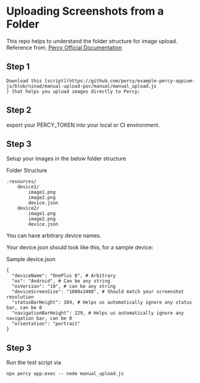 # Uploading Screenshots from a Folder

This repo helps to understand the folder structure for image upload.<br />
Reference from, [Percy Official Documentation](https://docs.percy.io/v2-app/docs/uploading-screenshots-from-a-folder)


## Step 1

```
Download this [script](https://github.com/percy/example-percy-appium-js/blob/ninad/manual-upload-poc/manual/manual_upload.js
) that helps you upload images directly to Percy:
```

## Step 2
export your PERCY_TOKEN into your local or CI environment.

## Step 3
Setup your images in the below folder structure

Folder Structure

```
.resources/
    device1/
        image1.png
        image2.png
        device.json
    device2/
        image1.png
        image2.png
        device.json
```
You can have arbitrary device names.

Your device.json should look like this, for a sample device:

Sample device.json
```
{
  "deviceName": "OnePlus 8", # Arbitrary
  "os": "Android", # Can be any string
  "osVersion": "10", # can be any string
  "deviceScreenSize": "1080x2400", # Should match your screenshot resolution
  "statusBarHeight": 104, # Helps us automatically ignore any status bar, can be 0
  "navigationBarHeight": 229, # Helps us automatically ignore any navigation bar, can be 0
  "orientation": "portrait"
}
```
## Step 3
Run the test script via 
```
npx percy app:exec -- node manual_upload.js
```
